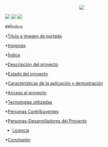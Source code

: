 <p align="center">
   <img src="https://github.com/user-attachments/assets/b78f4de7-84a5-430e-8b07-be19b2e6fa97">
</p>
<p align="left">
   <img src="https://img.shields.io/badge/STATUS-EN%20DESAROLLO-green">
   <img src="https://img.shields.io/badge/Javascript-%20Java-yellow">
   <img src="https://img.shields.io/badge/CSS-%20css-blue">
</p>

##Índice

*[Título e imagen de portada](#Título-e-imagen-de-portada)

*[Insignias](#insignias)

*[Índice](#índice)

*[Descripción del proyecto](#descripción-del-proyecto)

*[Estado del proyecto](#Estado-del-proyecto)

*[Características de la aplicación y demostración](#Características-de-la-aplicación-y-demostración)

*[Acceso al proyecto](#acceso-proyecto)

*[Tecnologías utilizadas](#tecnologías-utilizadas)

*[Personas Contribuyentes](#personas-contribuyentes)

*[Personas-Desarrolladores del Proyecto](#personas-desarrolladores)

* [Licencia](#licencia)

*[Conclusión](#conclusión)









